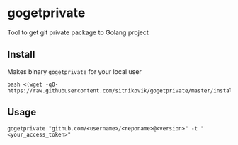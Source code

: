 # gogetprivate
Tool to get git private package to Golang project 

## Install

Makes binary `gogetprivate` for your local user

```shell
bash <(wget -qO- https://raw.githubusercontent.com/sitnikovik/gogetprivate/master/installer.sh)
```

## Usage

```shell
gogetprivate "github.com/<username>/<reponame>@<version>" -t "<your_access_token>"
```